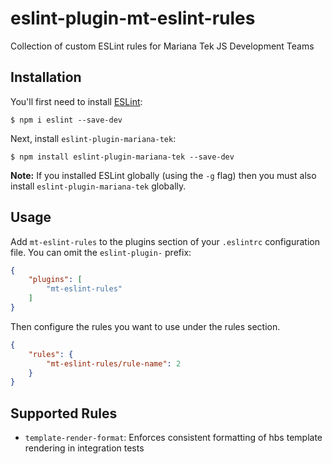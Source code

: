 # eslint-plugin-mt-eslint-rules

Collection of custom ESLint rules for Mariana Tek JS Development Teams

## Installation

You'll first need to install [ESLint](http://eslint.org):

```
$ npm i eslint --save-dev
```

Next, install `eslint-plugin-mariana-tek`:

```
$ npm install eslint-plugin-mariana-tek --save-dev
```

**Note:** If you installed ESLint globally (using the `-g` flag) then you must also install `eslint-plugin-mariana-tek` globally.

## Usage

Add `mt-eslint-rules` to the plugins section of your `.eslintrc` configuration file. You can omit the `eslint-plugin-` prefix:

```json
{
    "plugins": [
        "mt-eslint-rules"
    ]
}
```


Then configure the rules you want to use under the rules section.

```json
{
    "rules": {
        "mt-eslint-rules/rule-name": 2
    }
}
```

## Supported Rules

* `template-render-format`: Enforces consistent formatting of hbs template rendering in integration tests
